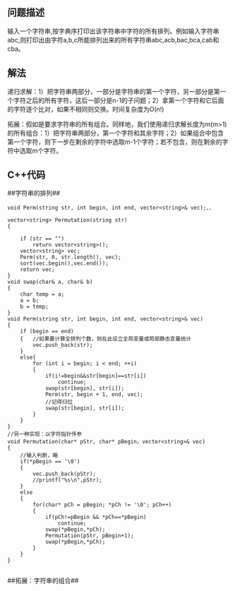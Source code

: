 ## 问题描述
输入一个字符串,按字典序打印出该字符串中字符的所有排列。例如输入字符串abc,则打印出由字符a,b,c所能排列出来的所有字符串abc,acb,bac,bca,cab和cba。

## 解法
递归求解：1）把字符串两部分，一部分是字符串的第一个字符，另一部分是第一个字符之后的所有字符，这后一部分是n-1的子问题；2）拿第一个字符和它后面的字符逐个比对，如果不相同则交换。时间复杂度为O(n!)

拓展：假如是要求字符串的所有组合。同样地，我们使用递归求解长度为m(m>1)的所有组合：1）把字符串两部分，第一个字符和其余字符；2）如果组合中包含第一个字符，则下一步在剩余的字符中选取m-1个字符；若不包含，则在剩余的字符中选取m个字符。

## C++代码
##字符串的排列##
```
void Perm(string str, int begin, int end, vector<string>& vec);、、

vector<string> Permutation(string str) 
{
        
    if (str == "")
        return vector<string>();
    vector<string> vec;
    Perm(str, 0, str.length(), vec);
    sort(vec.begin(),vec.end());
    return vec;
}
void swap(char& a, char& b)
{
    char temp = a;
    a = b;
    b = temp;
}
void Perm(string str, int begin, int end, vector<string>& vec)
{
    if (begin == end) 
    {   //如果要计算全排列个数，则在此设立全局变量或局部静态变量统计       
        vec.push_back(str);
    }
    else{
        for (int i = begin; i < end; ++i)
        {
            if(i!=begin&&str[begin]==str[i])
                continue;
            swap(str[begin], str[i]);
            Perm(str, begin + 1, end, vec);
            //记得归位
            swap(str[begin], str[i]);
        }
    }
}
//另一种实现：以字符指针传参
void Permutation(char* pStr, char* pBegin，vector<string>& vec)  
{  
    //输入判断，略  
    if(*pBegin == '\0')
    {
        vec.push_back(pStr);     
        //printf("%s\n",pStr);  
    }
    else  
    {  
        for(char* pCh = pBegin; *pCh != '\0'; pCh++)  
        {  
            if(pCh!=pBegin && *pCh==*pBegin)
                continue;
            swap(*pBegin,*pCh);  
            Permutation(pStr, pBegin+1);  
            swap(*pBegin,*pCh);  
        }  
    }  
}  


```
##拓展：字符串的组合##
```

```